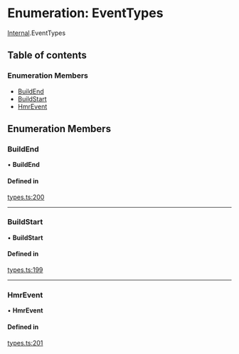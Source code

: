 # Enumeration: EventTypes

[Internal](../modules/Internal.md).EventTypes

## Table of contents

### Enumeration Members

- [BuildEnd](Internal.EventTypes.md#buildend)
- [BuildStart](Internal.EventTypes.md#buildstart)
- [HmrEvent](Internal.EventTypes.md#hmrevent)

## Enumeration Members

### BuildEnd

• **BuildEnd**

#### Defined in

[types.ts:200](https://github.com/callstack/repack/blob/1d9a1bb/packages/dev-server/src/types.ts#L200)

___

### BuildStart

• **BuildStart**

#### Defined in

[types.ts:199](https://github.com/callstack/repack/blob/1d9a1bb/packages/dev-server/src/types.ts#L199)

___

### HmrEvent

• **HmrEvent**

#### Defined in

[types.ts:201](https://github.com/callstack/repack/blob/1d9a1bb/packages/dev-server/src/types.ts#L201)

